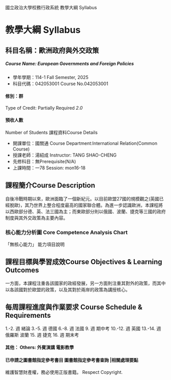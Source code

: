 國立政治大學校務行政系統 教學大綱 Syllabus
# 教學大綱 Syllabus
##  科目名稱：歐洲政府與外交政策 
#####  Course Name: European Governments and Foreign Policies
  * 學年學期：114-1 Fall Semester, 2025 
  * 科目代碼：042053001 Course No.042053001
#### 修別：群
Type of Credit: Partially Required 
_2.0_
#### 預收人數
Number of Students
課程資料Course Details
  * 開課單位：國關通 Course Department:International Relation(Common Course) 
  * 授課老師：湯紹成 Instructor: TANG SHAO-CHENG 
  * 先修科目：無Prerequisite(N/A)
  * 上課時間：一78 Session: mon16-18
##  課程簡介Course Description
自後冷戰時期以來，歐洲面臨了一個新紀元。以目前歐盟27國的規模觀之(英國已經脫歐)，其乃世界上整合程度最高的國家聯合體。為進一步認識歐洲，本課程將以西歐部分德、英、法三國為主；而東歐部分則以俄國、波蘭、捷克等三國的政府制度與其外交政策為主要內容。
###  核心能力分析圖 Core Competence Analysis Chart
「無核心能力」 
能力項目說明
##  課程目標與學習成效Course Objectives & Learning Outcomes 
一方面，本課程注重各該國家的政經發展，另一方面則注重其對外的政策，而其中以各該國對於歐盟的政策，以及其對於兩岸的政策為講授核心。
##  每周課程進度與作業要求 Course Schedule & Requirements
1.-2. 週 緒論
3.-5. 週 德國
6.-8. 週 法國
9. 週 期中考
10.-12. 週 英國
13.-14. 週 俄羅斯 波蘭 
15. 週 捷克
16. 週 期末考
####  其他： Others: 外賓演講 電影教學 
####  已申請之圖書館指定參考書目  圖書館指定參考書查詢 |相關處理要點
維護智慧財產權，務必使用正版書籍。 Respect Copyright.